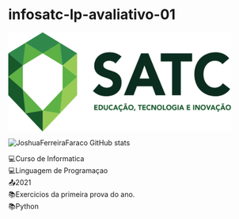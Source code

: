 # infosatc-lp-avaliativo-01
<img align="center" width="450" height="200" src="Logo.png">

 ![JoshuaFerreiraFaraco GitHub stats](https://github-readme-stats.vercel.app/api?username=JoshuaFerreiraFaraco&show_icons=true&theme=dark)

:computer:Curso de Informatica
<br>
:computer:Linguagem de Programaçao
<br>
:outbox_tray:2021
<br>
:books:Exercicios da primeira prova do ano.
<br>
:books:Python

